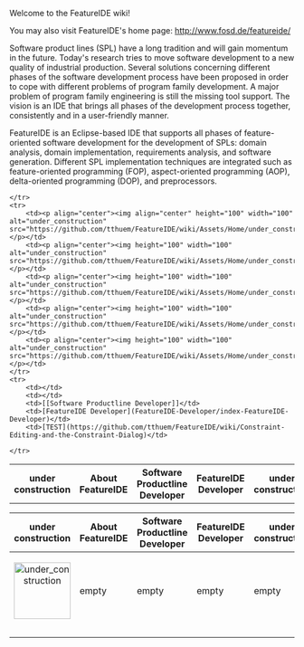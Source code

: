 Welcome to the FeatureIDE wiki!

You may also visit FeatureIDE's home page: http://www.fosd.de/featureide/

Software product lines (SPL) have a long tradition and will gain momentum in the future. Today's research tries to move software development to a new quality of industrial production. Several solutions concerning different phases of the software development process have been proposed in order to cope with different problems of program family development. A major problem of program family engineering is still the missing tool support. The vision is an IDE that brings all phases of the development process together, consistently and in a user-friendly manner.

FeatureIDE is an Eclipse-based IDE that supports all phases of feature-oriented software development for the development of SPLs: domain analysis, domain implementation, requirements analysis, and software generation. Different SPL implementation techniques are integrated such as feature-oriented programming (FOP), aspect-oriented programming (AOP), delta-oriented programming (DOP), and preprocessors.


<table>
	<tr>
		<th>under construction</th>
		<th>About FeatureIDE</th>
		<th>Software Productline Developer</th>
		<th>FeatureIDE Developer</th>
		<th>under construction</th>

	</tr>
	<tr>
		<td><p align="center"><img align="center" height="100" width="100" alt="under_construction" src="https://github.com/tthuem/FeatureIDE/wiki/Assets/Home/under_construction.png"></p></td>
		<td><p align="center"><img height="100" width="100" alt="under_construction" src="https://github.com/tthuem/FeatureIDE/wiki/Assets/Home/under_construction.png"></p></td>
		<td><p align="center"><img height="100" width="100" alt="under_construction" src="https://github.com/tthuem/FeatureIDE/wiki/Assets/Home/under_construction.png"></p></td>
		<td><p align="center"><img height="100" width="100" alt="under_construction" src="https://github.com/tthuem/FeatureIDE/wiki/Assets/Home/under_construction.png"></p></td>
		<td><p align="center"><img height="100" width="100" alt="under_construction" src="https://github.com/tthuem/FeatureIDE/wiki/Assets/Home/under_construction.png"></p></td>
	</tr>
	<tr>
		<td></td>
		<td></td>
		<td>[[Software Productline Developer]]</td>
		<td>[FeatureIDE Developer](FeatureIDE-Developer/index-FeatureIDE-Developer)</td>
		<td>[TEST](https://github.com/tthuem/FeatureIDE/wiki/Constraint-Editing-and-the-Constraint-Dialog)</td>

	</tr>
</table>

| under construction | About FeatureIDE | Software Productline Developer | FeatureIDE Developer | under construction |
| ------------------ | ---------------- | ------------------------------ | -------------------- | ------------------ |
| <p align="center"><img align="center" height="100" width="100" alt="under_construction" src="https://github.com/tthuem/FeatureIDE/wiki/Assets/Home/under_construction.png"></p> | empty | empty | empty | empty |
|  |  |  |  |  |
|  |  |  |  |  |